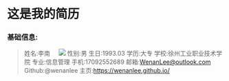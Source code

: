 # 这是我的简历
### 基础信息:
> 姓名:李南     ![](https://mypics.zhaopin.com/pic/2015/4/29/5d96f7b8-719a-4152-9499-e1ce86501747.jpg)
性别:男
生日:1993.03
学历:大专
学校:徐州工业职业技术学院
专业:信息管理
手机:17092552689
邮箱:<WenanLee@outlook.com>
Github:@wenanlee
主页:<https://wenanlee.github.io/>
